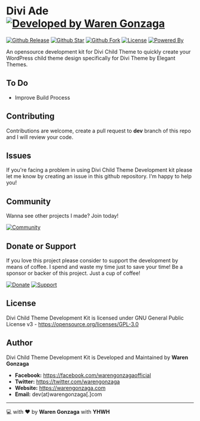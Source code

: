# Divi Ade [![Developed by Waren Gonzaga](https://img.shields.io/badge/Developed%20by-Waren%20Gonzaga-blue.svg?longCache=true&style=for-the-badge)](https://facebook.com/warengonzagaofficial)

[![Github Release](https://img.shields.io/github/release/warengonzaga/divi-child-theme-devkit.svg?style=for-the-badge)](https://github.com/warengonzaga/divi-child-theme-devkit/releases) [![Github Star](https://img.shields.io/github/stars/warengonzaga/divi-child-theme-devkit.svg.svg?style=for-the-badge)](https://github.com/warengonzaga/divi-child-theme-devkit.svg) [![Github Fork](https://img.shields.io/github/forks/warengonzaga/divi-child-theme-devkit.svg.svg?style=for-the-badge)](https://github.com/warengonzaga/divi-child-theme-devkit.svg) [![License](https://img.shields.io/github/license/warengonzaga/divi-child-theme-devkit.svg?style=for-the-badge)](https://github.com/warengonzaga/divi-child-theme-devkit.svg) [![Powered By](https://img.shields.io/badge/Powered%20By-GulpJS-orange.svg?style=for-the-badge)](https://gulpjs.com)

An opensource development kit for Divi Child Theme to quickly create your WordPress child theme design specifically for Divi Theme by Elegant Themes.

## To Do

* Improve Build Process

## Contributing

Contributions are welcome, create a pull request to **dev** branch of this repo and I will review your code.

## Issues

If you're facing a problem in using Divi Child Theme Development kit please let me know by creating an issue in this github repository. I'm happy to help you!

## Community

Wanna see other projects I made? Join today!

[![Community](https://discordapp.com/api/guilds/659684980137656340/widget.png?style=banner3)](https://wrngnz.ga/discord)

## Donate or Support

If you love this project please consider to support the development by means of coffee. I spend and waste my time just to save your time! Be a sponsor or backer of this project. Just a cup of coffee!

[![Donate](https://img.shields.io/badge/Donate-PayPal-blue.svg?style=for-the-badge)](https://paypal.me/warengonzagaofficial)
[![Support](https://img.shields.io/badge/Support-Buy%20Me%20A%20Coffee-orange.svg?style=for-the-badge)](https://www.buymeacoffee.com/warengonzaga)

## License

Divi Child Theme Development Kit is licensed under GNU General Public License v3 - <https://opensource.org/licenses/GPL-3.0>

## Author

Divi Child Theme Development Kit is Developed and Maintained by **Waren Gonzaga**

* **Facebook:** <https://facebook.com/warengonzagaofficial>
* **Twitter:** <https://twitter.com/warengonzaga>
* **Website:** <https://warengonzaga.com>
* **Email:** dev(at)warengonzaga[.]com

---

:computer: with :heart: by **Waren Gonzaga** with **YHWH**
